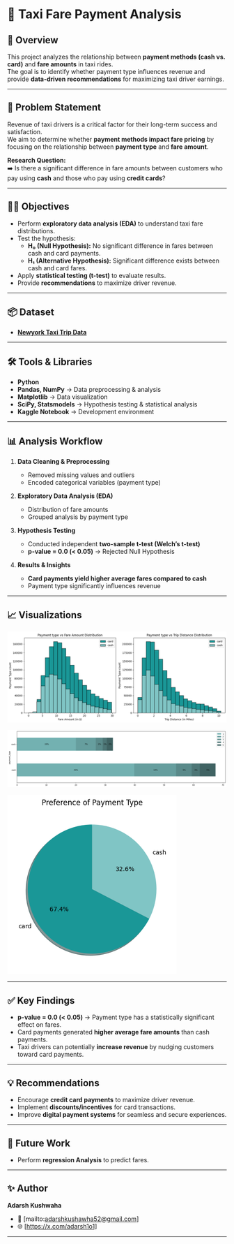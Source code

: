 # 🚖 Taxi Fare Payment Analysis  

## 📌 Overview  
This project analyzes the relationship between **payment methods (cash vs. card)** and **fare amounts** in taxi rides.  
The goal is to identify whether payment type influences revenue and provide **data-driven recommendations** for maximizing taxi driver earnings.  

---

## 🎯 Problem Statement  
Revenue of taxi drivers is a critical factor for their long-term success and satisfaction.  
We aim to determine whether **payment methods impact fare pricing** by focusing on the relationship between **payment type** and **fare amount**.  

**Research Question:**  
➡️ Is there a significant difference in fare amounts between customers who pay using **cash** and those who pay using **credit cards**?  

---

## 🧑‍💻 Objectives  
- Perform **exploratory data analysis (EDA)** to understand taxi fare distributions.  
- Test the hypothesis:  
  - **H₀ (Null Hypothesis):** No significant difference in fares between cash and card payments.  
  - **H₁ (Alternative Hypothesis):** Significant difference exists between cash and card fares.  
- Apply **statistical testing (t-test)** to evaluate results.  
- Provide **recommendations** to maximize driver revenue.  

---

## 📦 Dataset
- **[Newyork Taxi Trip Data](https://www.kaggle.com/datasets/microize/newyork-yellow-taxi-trip-data-2020-2019)** 

---

## 🛠️ Tools & Libraries  
- **Python** 
- **Pandas, NumPy** → Data preprocessing & analysis  
- **Matplotlib** → Data visualization  
- **SciPy, Statsmodels** → Hypothesis testing & statistical analysis  
- **Kaggle Notebook** → Development environment  

---

## 📊 Analysis Workflow  
1. **Data Cleaning & Preprocessing**  
   - Removed missing values and outliers  
   - Encoded categorical variables (payment type)  

2. **Exploratory Data Analysis (EDA)**  
   - Distribution of fare amounts  
   - Grouped analysis by payment type  

3. **Hypothesis Testing**  
   - Conducted independent **two-sample t-test (Welch’s t-test)**  
   - **p-value = 0.0 (< 0.05)** → Rejected Null Hypothesis  

4. **Results & Insights**  
   - **Card payments yield higher average fares compared to cash**  
   - Payment type significantly influences revenue  

---

## 📈 Visualizations
![Payment type vs Fare Amount Distribution AND Payment type vs Trip Distance Distribution](https://github.com/Adarsh1o1/Yellow-Taxi-Payment-Type-Data-Analysis-project/blob/main/Images/download.png?raw=true)

![Payment Type and Passenger Count](https://github.com/Adarsh1o1/Yellow-Taxi-Payment-Type-Data-Analysis-project/blob/main/Images/download%20(2).png?raw=true)

![Preference of Payment Type](https://github.com/Adarsh1o1/Yellow-Taxi-Payment-Type-Data-Analysis-project/blob/main/Images/download%20(1).png?raw=true)

---

## ✅ Key Findings  
- **p-value = 0.0 (< 0.05)** → Payment type has a statistically significant effect on fares.  
- Card payments generated **higher average fare amounts** than cash payments.  
- Taxi drivers can potentially **increase revenue** by nudging customers toward card payments.  

---

## 💡 Recommendations  
- Encourage **credit card payments** to maximize driver revenue.  
- Implement **discounts/incentives** for card transactions.  
- Improve **digital payment systems** for seamless and secure experiences.  

---

## 🚀 Future Work    
- Perform **regression Analysis** to predict fares.  

---

## ✨ Author  
**Adarsh Kushwaha**  
- 📧 [mailto:adarshkushawha52@gmail.com]  
- 🌐 [https://x.com/adarsh1o1]  

---


